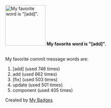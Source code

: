 <img src="https://my-badges.github.io/my-badges/favorite-word.png" alt="My favorite word is &quot;[add]&quot;." title="My favorite word is &quot;[add]&quot;." width="128">
<strong>My favorite word is &quot;[add]&quot;.</strong>
<br><br>

My favorite commit message words are:

1. [add] (used 746 times)
2. add (used 662 times)
3. [fix] (used 503 times)
4. update (used 501 times)
5. component (used 405 times)


Created by <a href="https://github.com/my-badges/my-badges">My Badges</a>